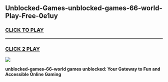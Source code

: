 
## Unblocked-Games-unblocked-games-66-world-Play-Free-0e1uy
<h3>
<a href="https://premium76.site?title=unblocked-games-66-world&ref=17A">CLICK TO PLAY</a></h3>
<hr>

<h3>
<a href="https://premium76.site?title=unblocked-games-66-world&ref=17A">CLICK 2 PLAY</a>
  
</h3>

<a href="https://premium76.site?title=unblocked-games-66-world&ref=17A"><img src="https://clearcache.store/games.png"></a>


**unblocked-games-66-world games unblocked: Your Gateway to Fun and Accessible Online Gaming**
